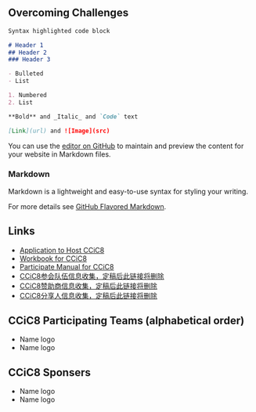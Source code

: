 ## Overcoming Challenges

```markdown
Syntax highlighted code block

# Header 1
## Header 2
### Header 3

- Bulleted
- List

1. Numbered
2. List

**Bold** and _Italic_ and `Code` text

[Link](url) and ![Image](src)
```

You can use the [editor on GitHub](https://github.com/coronin/ccic2021/edit/gh-pages/index.md) to maintain and preview the content for your website in Markdown files.

### Markdown

Markdown is a lightweight and easy-to-use syntax for styling your writing.

For more details see [GitHub Flavored Markdown](https://guides.github.com/features/mastering-markdown/).

## Links
- [Application to Host CCiC8](https://shimo.im/docs/osqPvsJl3IcnSFlF/)
- [Workbook for CCiC8](https://shimo.im/docs/r2SSnM80etAyLTP1/)
- [Participate Manual for CCiC8](https://a.b.c)
- [CCiC8参会队伍信息收集，定稿后此链接将删除](https://a.b.c)
- [CCiC8赞助商信息收集，定稿后此链接将删除](https://a.b.c)
- [CCiC8分享人信息收集，定稿后此链接将删除](https://a.b.c)

## CCiC8 Participating Teams (alphabetical order)
- Name logo
- Name logo

## CCiC8 Sponsers
- Name logo
- Name logo
